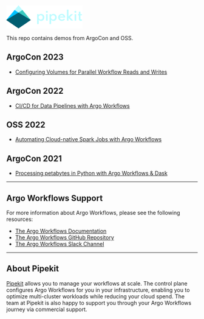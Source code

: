 [![Pipekit Logo](assets/images/pipekit-logo.png)](https://pipekit.io)

This repo contains demos from ArgoCon and OSS.

## ArgoCon 2023
* [Configuring Volumes for Parallel Workflow Reads and Writes](argocon-demos/2023-configuring-volumes-for-parallel-workflow-reads-and-writes/)

## ArgoCon 2022
* [CI/CD for Data Pipelines with Argo Workflows](argocon-demos/2022-ci-cd-for-data-pipelines/)

## OSS 2022
* [Automating Cloud-native Spark Jobs with Argo Workflows](oss-2022/)

## ArgoCon 2021
* [Processing petabytes in Python with Argo Workflows & Dask](argocon-demos/2021-processing-petabytes-with-dask/)

---

## Argo Workflows Support

For more information about Argo Workflows, please see the following resources:

* [The Argo Workflows Documentation](https://argoproj.github.io/argo-workflows/)
* [The Argo Workflows GitHub Repository](https://github.com/argoproj/argo-workflows/)
* [The Argo Workflows Slack Channel](https://cloud-native.slack.com/archives/C01QW9QSSSK)

---

## About Pipekit

[Pipekit](pipekit.io) allows you to manage your workflows at scale. The control plane configures Argo Workflows for you in your infrastructure, enabling you to optimize multi-cluster workloads while reducing your cloud spend.  The team at Pipekit is also happy to support you through your Argo Workflows journey via commercial support.
